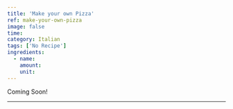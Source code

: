 ```yaml
---
title: 'Make your own Pizza'
ref: make-your-own-pizza
image: false
time: 
category: Italian
tags: ['No Recipe']
ingredients:
  - name: 
    amount: 
    unit: 
---
```


Coming Soon!

---

